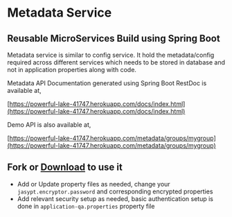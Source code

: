 # Metadata Service 

## Reusable MicroServices Build using Spring Boot

Metadata service is similar to config service. It hold the metadata/config required across different services which needs to be stored in database and not in application properties along with code.

Metadata API Documentation generated using Spring Boot RestDoc is available at,

[https://powerful-lake-41747.herokuapp.com/docs/index.html](https://powerful-lake-41747.herokuapp.com/docs/index.html)

Demo API is also available at,

[https://powerful-lake-41747.herokuapp.com/metadata/groups/mygroup](https://powerful-lake-41747.herokuapp.com/metadata/groups/mygroup)


## Fork or [Download](https://github.com/boot-services/metadata-service/archive/master.zip) to use it

* Add or Update property files as needed, change your `jasypt.encryptor.password` and corresponding encrypted properties  
* Add relevant security setup as needed, basic authentication setup is done in `application-qa.properties` property file 



